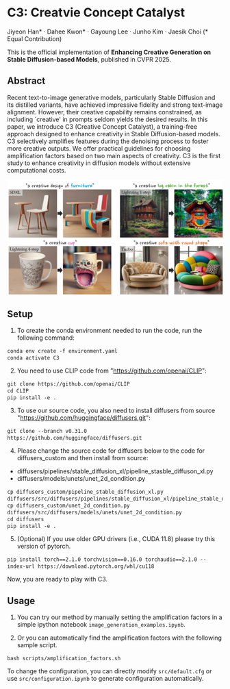# C3: Creatvie Concept Catalyst

Jiyeon Han* · Dahee Kwon* · Gayoung Lee · Junho Kim · Jaesik Choi (* Equal Contribution)  

This is the official implementation of **Enhancing Creative Generation on Stable Diffusion-based Models**, published in CVPR 2025.

## Abstract
Recent text-to-image generative models, particularly Stable Diffusion and its distilled variants, have achieved impressive fidelity and strong text-image alignment. However, their creative capability remains constrained, as including `creative' in prompts seldom yields the desired results. In this paper, we introduce C3 (Creative Concept Catalyst), a training-free approach designed to enhance creativity in Stable Diffusion-based models. C3 selectively amplifies features during the denoising process to foster more creative outputs. We offer practical guidelines for choosing amplification factors based on two main aspects of creativity. C3 is the first study to enhance creativity in diffusion models without extensive computational costs. 

![image](./C3-main.png)

## Setup
1) To create the conda environment needed to run the code, run the following command:

```
conda env create -f environment.yaml
conda activate C3
```

2) You need to use CLIP code from "https://github.com/openai/CLIP":

```
git clone https://github.com/openai/CLIP
cd CLIP
pip install -e .
```

3) To use our source code, you also need to install diffusers from source "https://github.com/huggingface/diffusers.git":

```
git clone --branch v0.31.0 https://github.com/huggingface/diffusers.git
```

4) Please change the source code for diffusers below to the code for diffusers_custom and then install from source:
- diffusers/pipelines/stable_diffusion_xl/pipeline_stasble_diffuson_xl.py
- diffusers/models/unets/unet_2d_condition.py

```
cp diffusers_custom/pipeline_stable_diffusion_xl.py diffusers/src/diffusers/pipelines/stable_diffusion_xl/pipeline_stable_diffusion_xl.py
cp diffusers_custom/unet_2d_condition.py diffusers/src/diffusers/models/unets/unet_2d_condition.py
cd diffusers
pip install -e .
```  

5) (Optional) If you use older GPU drivers (i.e., CUDA 11.8) please try this version of pytorch.
 
```
pip install torch==2.1.0 torchvision==0.16.0 torchaudio==2.1.0 --index-url https://download.pytorch.org/whl/cu118
```  

Now, you are ready to play with C3. 

 ## Usage
 1) You can try our method by manually setting the amplification factors in a simple ipython notebook `image_generation_examples.ipynb`.

 2) Or you can automatically find the amplification factors with the following sample script. 

```
bash scripts/amplification_factors.sh
```
To change the configuration, you can directly modify `src/default.cfg` or use `src/configuration.ipynb` to generate configuration automatically.

